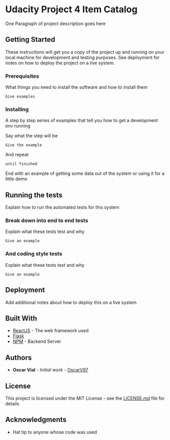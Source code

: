 # Udacity Project 4 Item Catalog
One Paragraph of project description goes here

## Getting Started

These instructions will get you a copy of the project up and running on your local machine for development and testing purposes. See deployment for notes on how to deploy the project on a live system.

### Prerequisites

What things you need to install the software and how to install them

```
Give examples
```

### Installing

A step by step series of examples that tell you how to get a development env running

Say what the step will be

```
Give the example
```

And repeat

```
until finished
```

End with an example of getting some data out of the system or using it for a little demo

## Running the tests

Explain how to run the automated tests for this system

### Break down into end to end tests

Explain what these tests test and why

```
Give an example
```

### And coding style tests

Explain what these tests test and why

```
Give an example
```

## Deployment

Add additional notes about how to deploy this on a live system

## Built With

* [ReactJS](https://reactjs.org/) - The web framework used
* [Flask](https://flask.palletsprojects.com/en/1.1.x/)
* [NPM](https://www.npmjs.com) - Backend Server

## Authors

* **Oscar Vial** - *Initial work* - [OscarV97](https://github.com/OscarV97)


## License

This project is licensed under the MIT License - see the [LICENSE.md](LICENSE) file for details

## Acknowledgments

* Hat tip to anyone whose code was used

